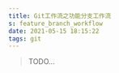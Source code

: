 ```yaml
---
title: Git工作流之功能分支工作流
s: feature_branch_workflow
date: 2021-05-15 18:15:22
tags: git
---
```


> TODO...
